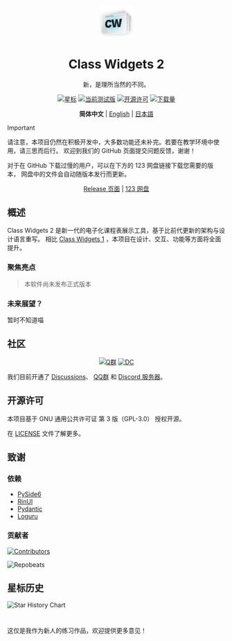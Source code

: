 <div align="center">
<img src="assets/images/logo.png" width="15%" alt="Class Widgets 2">
<h1>Class Widgets 2</h1>

<p>新，是理所当然的不同。</p>

<!--[![当前版本](https://img.shields.io/github/v/release/rinlit-233-shiroko/class-widgets-2?style=for-the-badge&color=purple&label=%E5%BD%93%E5%89%8D%E7%89%88%E6%9C%AC)](https://github.com/rinlit-233-shiroko/class-widgets-2/releases/latest)--->

[![星标](https://img.shields.io/github/stars/rinlit-233-shiroko/class-widgets-2?style=for-the-badge&color=orange&label=%E6%98%9F%E6%A0%87)](https://github.com/rinlit-233-shiroko/class-widgets-2)
[![当前测试版](https://img.shields.io/github/v/tag/rinlit-233-shiroko/class-widgets-2?include_prereleases&label=%E5%BD%93%E5%89%8D%E6%B5%8B%E8%AF%95%E7%89%88&color=yellow&style=for-the-badge)](https://github.com/rinlit-233-shiroko/class-widgets-2/actions)
[![开源许可](https://img.shields.io/badge/license-GPLv3-blue.svg?label=%E5%BC%80%E6%BA%90%E8%AE%B8%E5%8F%AF%E8%AF%81&style=for-the-badge)](https://github.com/rinlit-233-shiroko/class-widgets-2?tab=GPL-3.0-1-ov-file)
[![下载量](https://img.shields.io/github/downloads/rinlit-233-shiroko/class-widgets-2/total.svg?label=%E4%B8%8B%E8%BD%BD%E9%87%8F&color=green&style=for-the-badge)](https://github.com/rinlit-233-shiroko/class-widgets-2)

<b>简体中文</b> | <a href="/docs/lang/en_US.md">English</a> | <a href="/docs/lang/ja.md">日本語</a>

</div>

> [!IMPORTANT]
> 请注意，本项目仍然在积极开发中，大多数功能还未补完。若要在教学环境中使用，请三思而后行。
> 欢迎到我们的 GitHub 页面提交问题反馈，谢谢！
>
> 对于在 GitHub 下载过慢的用户，可以在下方的 123 网盘链接下载您需要的版本，
> 网盘中的文件会自动随版本发行而更新。
> 
> <div align="center">
> <a href="https://github.com/RinLit-233-shiroko/Class-Widgets-2/releases">Release 页面</a> | <a href="https://www.123865.com/s/DCyBTd-3iWxH">123 网盘</a>
> </div>


## 概述
Class Widgets 2 是新一代的电子化课程表展示工具，基于比前代更新的架构与设计语言重写。
相比 [Class Widgets 1](https://github.com/Class-Widgets/Class-Widgets) ，本项目在设计、交互、功能等方面将全面提升。

### 聚焦亮点
> 本软件尚未发布正式版本

### 未来展望？
暂时不知道喵

## 社区
<div align="center">

[![Q群](https://img.shields.io/badge/QQ%20%E7%BE%A41-1060640788-blue.svg?logo=qq&color=blue&style=for-the-badge)](https://qm.qq.com/cgi-bin/qm/qr?k=BXGtB7cDFM9CdfIcf9dfmxIWYh9noL6k&jump_from=webapi&authKey=wqfE+jZfLoO52DdVo2KBkVCrzgsxJX78cxx4vaRIHrOKo7tPp9VGsRTx4/kPUZuw)
[![DC](https://img.shields.io/discord/1332636953719476284?style=for-the-badge&logo=discord&logoColor=ffffff&label=Discord%20%E6%9C%8D%E5%8A%A1%E5%99%A8&labelColor=5865f2)](https://discord.gg/EFF4PpqpqZ)

</div>

我们目前开通了
[Discussions](https://github.com/orgs/Class-Widgets/discussions)、
[QQ群](https://qm.qq.com/q/E7oAD4hNbW)
和 [Discord 服务器](https://discord.gg/EFF4PpqpqZ)。

## 开源许可
本项目基于 GNU 通用公共许可证 第 3 版（GPL-3.0） 授权开源。

在 [LICENSE](LICENSE) 文件了解更多。

## 致谢
### 依赖
- [PySide6](https://www.qt.io/qt-for-python)
- [RinUI](https://github.com/rinlit-233-shiroko/rin-ui)
- [Pydantic](https://docs.pydantic.dev/latest/)
- [Loguru](https://github.com/Delgan/loguru)

### 贡献者
[![Contributors](http://contrib.nn.ci/api?repo=rinlit-233-shiroko/class-widgets-2)](https://github.com/rinlit-233-shiroko/class-widgets-2/graphs/contributors)

![Repobeats](https://repobeats.axiom.co/api/embed/9d06f1435d1b14cb7837d1e863e55f24cc98df23.svg)

## 星标历史

<picture>
   <source media="(prefers-color-scheme: dark)" srcset="https://api.star-history.com/svg?repos=rinlit-233-shiroko/class-widgets-2&type=Date&theme=dark" />
   <source media="(prefers-color-scheme: light)" srcset="https://api.star-history.com/svg?repos=rinlit-233-shiroko/class-widgets-2&type=Date" />
   <img alt="Star History Chart" src="https://api.star-history.com/svg?repos=rinlit-233-shiroko/class-widgets-2&type=Date" />
 </picture>

#

这仅是我作为新人的练习作品，欢迎提供更多意见！
